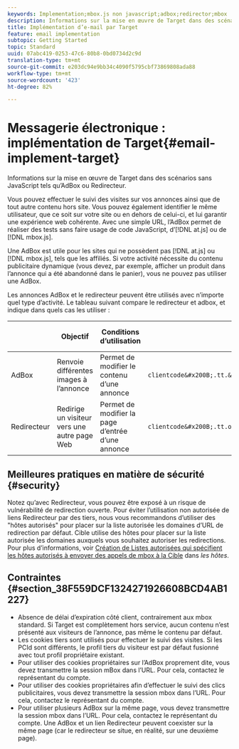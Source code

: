 ```yaml
---
keywords: Implementation;mbox.js non javascript;adbox;redirector;mbox
description: Informations sur la mise en œuvre de Target dans des scénarios sans JavaScript tels qu’AdBox ou Redirecteur.
title: Implémentation d’e-mail par Target
feature: email implementation
subtopic: Getting Started
topic: Standard
uuid: 07abc419-0253-47c6-80b8-0bd0734d2c9d
translation-type: tm+mt
source-git-commit: e203dc94e9bb34c4090f5795cbf73869808ada88
workflow-type: tm+mt
source-wordcount: '423'
ht-degree: 82%

---
```



# Messagerie électronique : implémentation de Target{#email-implement-target}

Informations sur la mise en œuvre de Target dans des scénarios sans JavaScript tels qu’AdBox ou Redirecteur.

Vous pouvez effectuer le suivi des visites sur vos annonces ainsi que de tout autre contenu hors site. Vous pouvez également identifier le même utilisateur, que ce soit sur votre site ou en dehors de celui-ci, et lui garantir une expérience web cohérente. Avec une simple URL, l’AdBox permet de réaliser des tests sans faire usage de code JavaScript, d’[!DNL at.js] ou de [!DNL mbox.js].

Une AdBox est utile pour les sites qui ne possèdent pas [!DNL at.js] ou [!DNL mbox.js], tels que les affiliés. Si votre activité nécessite du contenu publicitaire dynamique (vous devez, par exemple, afficher un produit dans l’annonce qui a été abandonné dans le panier), vous ne pouvez pas utiliser une AdBox.

Les annonces AdBox et le redirecteur peuvent être utilisés avec n’importe quel type d’activité. Le tableau suivant compare le redirecteur et adbox, et indique dans quels cas les utiliser :

|  | Objectif | Conditions d’utilisation | Structure de l’URL | Type d’offre | Contenu de l’offre |
|--- |--- |--- |--- |--- |--- |
| AdBox | Renvoie différentes images à l’annonce | Permet de modifier le contenu d’une annonce | `clientcode&#x200B;.tt.&#x200B;omtrdc&#x200B;.net/&#x200B;m2&#x200B;/&#x200B;clientcode/ubox/&#x200B;image?` | Offre de redirection | URL d’une image |
| Redirecteur | Redirige un visiteur vers une autre page Web | Permet de modifier la page d’entrée d’une annonce | `clientcode&#x200B;.tt.omtrdc.net/&#x200B;m2/clientcode&#x200B;/ubox/page?` | Offre de redirection | URL d’une page |

## Meilleures pratiques en matière de sécurité {#security}

Notez qu’avec Redirecteur, vous pouvez être exposé à un risque de vulnérabilité de redirection ouverte. Pour éviter l’utilisation non autorisée de liens Redirecteur par des tiers, nous vous recommandons d’utiliser des &quot;hôtes autorisés&quot; pour placer sur la liste autorisée les domaines d’URL de redirection par défaut. Cible utilise des hôtes pour placer sur la liste autorisée les domaines auxquels vous souhaitez autoriser les redirections. Pour plus d’informations, voir [Création de Listes autorisées qui spécifient les hôtes autorisés à envoyer des appels de mbox à la Cible](/help/administrating-target/hosts.md#allowlist) dans *les hôtes*.

## Contraintes {#section_38F559DCF1324271926608BCD4AB1227}

* Absence de délai d’expiration côté client, contrairement aux mbox standard. Si Target est complètement hors service, aucun contenu n’est présenté aux visiteurs de l’annonce, pas même le contenu par défaut.
* Les cookies tiers sont utilisés pour effectuer le suivi des visites. Si les PCId sont différents, le profil tiers du visiteur est par défaut fusionné avec tout profil propriétaire existant.
* Pour utiliser des cookies propriétaires sur l’AdBox proprement dite, vous devez transmettre la session mBox dans l’URL. Pour cela, contactez le représentant du compte.
* Pour utiliser des cookies propriétaires afin d’effectuer le suivi des clics publicitaires, vous devez transmettre la session mbox dans l’URL. Pour cela, contactez le représentant du compte.
* Pour utiliser plusieurs AdBox sur la même page, vous devez transmettre la session mbox dans l’URL. Pour cela, contactez le représentant du compte. Une AdBox et un lien Redirecteur peuvent coexister sur la même page (car le redirecteur se situe, en réalité, sur une deuxième page).